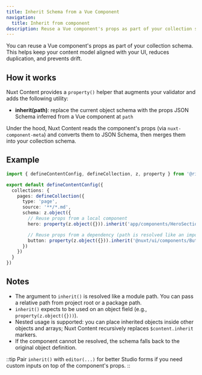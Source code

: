 ```yaml
---
title: Inherit Schema from a Vue Component
navigation:
  title: Inherit from component
description: Reuse a Vue component's props as part of your collection schema using property().inherit().
---
```


You can reuse a Vue component's props as part of your collection schema. This helps keep your content model aligned with your UI, reduces duplication, and prevents drift.

## How it works

Nuxt Content provides a `property()` helper that augments your validator and adds the following utility:

- **inherit(path)**: replace the current object schema with the props JSON Schema inferred from a Vue component at `path`

Under the hood, Nuxt Content reads the component's props (via `nuxt-component-meta`) and converts them to JSON Schema, then merges them into your collection schema.

## Example

```ts [content.config.ts]
import { defineContentConfig, defineCollection, z, property } from '@ripka/content'

export default defineContentConfig({
  collections: {
    pages: defineCollection({
      type: 'page',
      source: '**/*.md',
      schema: z.object({
        // Reuse props from a local component
        hero: property(z.object({})).inherit('app/components/HeroSection.vue'),

        // Reuse props from a dependency (path is resolved like an import)
        button: property(z.object({})).inherit('@nuxt/ui/components/Button.vue')
      })
    })
  }
})
```

## Notes

- The argument to `inherit()` is resolved like a module path. You can pass a relative path from project root or a package path.
- `inherit()` expects to be used on an object field (e.g., `property(z.object({}))`).
- Nested usage is supported: you can place inherited objects inside other objects and arrays; Nuxt Content recursively replaces `$content.inherit` markers.
- If the component cannot be resolved, the schema falls back to the original object definition.

::tip
Pair `inherit()` with `editor(...)` for better Studio forms if you need custom inputs on top of the component's props.
::


